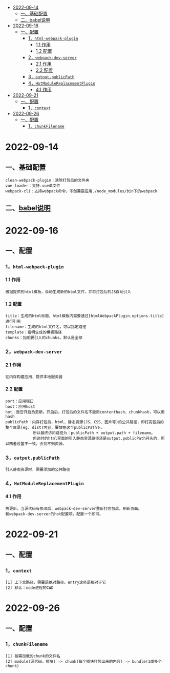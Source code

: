 <!-- START doctoc generated TOC please keep comment here to allow auto update -->
<!-- DON'T EDIT THIS SECTION, INSTEAD RE-RUN doctoc TO UPDATE -->

- [2022-09-14](#2022-09-14)
  - [一、基础配置](#一基础配置)
  - [二、babel说明](#二babel说明)
- [2022-09-16](#2022-09-16)
  - [一、配置](#一配置)
    - [1，```html-webpack-plugin```](#1html-webpack-plugin)
      - [1.1 作用](#11-作用)
      - [1.2 配置](#12-配置)
    - [2，```webpack-dev-server```](#2webpack-dev-server)
      - [2.1 作用](#21-作用)
      - [2.2 配置](#22-配置)
    - [3，```output.publicPath```](#3outputpublicpath)
    - [4，```HotModuleReplacementPlugin```](#4hotmodulereplacementplugin)
      - [4.1 作用](#41-作用)
- [2022-09-21](#2022-09-21)
  - [一、配置](#一配置-1)
    - [1，```context```](#1context)
- [2022-09-26](#2022-09-26)
  - [一、配置](#一配置-2)
    - [1，```chunkFilename```](#1chunkfilename)

<!-- END doctoc generated TOC please keep comment here to allow auto update -->

# 2022-09-14
## 一、基础配置
```
clean-webpack-plugin：清除打包后的文件夹
vue-loader：支持.vue单文件
webpack-cli：支持webpack命令，不然需要应用./node_modules/bin下的webpack
```
## 二、[babel说明](https://www.jiangruitao.com/babel/quick-start/)

# 2022-09-16
## 一、配置
### 1，```html-webpack-plugin```
#### 1.1 作用
```
根据提供的html模板，自动生成新的html文件，并将打包后的JS自动引入
```
#### 1.2 配置
```
title：生成的html标题，html模板内需要通过[htmlWebpackPlugin.options.title]进行引用
filename：生成的html文件名，可以指定路径
template：指明生成的模板路径
chunks：指明要引入的chunks。默认是全部
```
### 2，```webpack-dev-server```
#### 2.1 作用
```
在内存构建应用，提供本地服务器
```
#### 2.2 配置
```
port：应用端口
host：应用host
hot：是否开启热更新。开启后，打包后的文件名不能用contenthash、chunkhash，可以用hash
publicPath：内存打包后，html、静态资源(JS、CSS、图片等)的公共路径，即打完包后的整个目录(eg. dist)内容，要放在这个publicPath下。
            所以最终访问路径为：publicPath + output.path + filename。
            但这时的html里面的引入静态资源路径还是output.publicPath开头的，所以两者设置不一致，会找不到资源。
```
### 3，```output.publicPath```
```
引入静态资源时，需要添加的公共路径
```
### 4，```HotModuleReplacementPlugin```
#### 4.1 作用
```
热更新。当源代码有修改后，webpack-dev-server重新打完包后，刷新页面。
和webpack-dev-server的hot配置项，配置一个即可。
```
# 2022-09-21
## 一、配置
### 1，```context```
```
[1] 上下文路径，需要是绝对路径。entry这些是相对于它
[2] 默认：node进程的CWD
```

# 2022-09-26
## 一、配置
### 1，```chunkFilename```
```
[1] 按需加载的chunk的文件名
[2] module(源代码，模块) -> chunk(每个模块打包出来的内容) -> bundle(1或多个chunk)
```